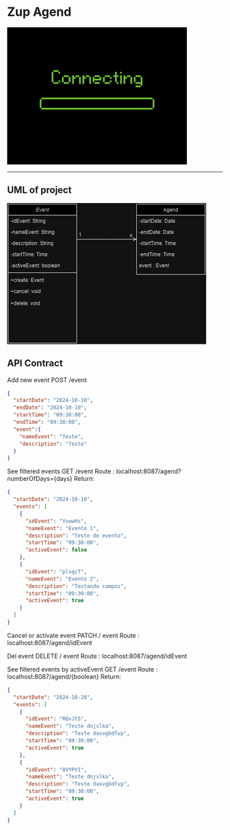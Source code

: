 # Zup Agend

![](.dev/static/gif_de_conexao.gif)

-------
## UML of project

![](.dev/static/Agend.png)

## API Contract

Add new event
POST /event
```json
{
  "startDate": "2024-10-10",
  "endDate": "2024-10-10",
  "startTime": "09:30:00",
  "endTime": "09:30:00",
  "event":{
    "nameEvent": "Teste",
    "description": "Teste"
  }
}
```
See filtered events
GET /event
Route : localhost:8087/agend?numberOfDays={days}
Return: 
```json
{
  "startDate": "2024-10-10",
  "events": [
    {
      "idEvent": "VswwHs",
      "nameEvent": "Evento 1",
      "description": "Teste de evento",
      "startTime": "09:30:00",
      "activeEvent": false
    },
    {
      "idEvent": "plxqcT",
      "nameEvent": "Evento 2",
      "description": "Testando campos",
      "startTime": "09:30:00",
      "activeEvent": true
    }
  ]
}
```

Cancel or activate event
PATCH / event
Route : localhost:8087/agend/idEvent

Del event
DELETE / event
Route : localhost:8087/agend/idEvent

See filtered events by activeEvent
GET /event
Route : localhost:8087/agend/{boolean}
Return:
```json
{
  "startDate": "2024-10-20",
  "events": [
    {
      "idEvent": "RQvJt5",
      "nameEvent": "Teste dnjslka",
      "description": "Teste dasvgbdfvp",
      "startTime": "09:30:00",
      "activeEvent": true
    },
    {
      "idEvent": "8VYPV1",
      "nameEvent": "Teste dnjslka",
      "description": "Teste dasvgbdfvp",
      "startTime": "09:30:00",
      "activeEvent": true
    }
  ]
}
```